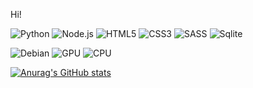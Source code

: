Hi!

![Python](https://img.shields.io/badge/Python-14354C?style=for-the-badge&logo=python&logoColor=white)
![Node.js](https://img.shields.io/badge/Node.js-43853D?style=for-the-badge&logo=node.js&logoColor=white)
![HTML5](https://img.shields.io/badge/HTML5-E34F26?style=for-the-badge&logo=html5&logoColor=white)
![CSS3](https://img.shields.io/badge/CSS3-1572B6?style=for-the-badge&logo=css3&logoColor=white)
![SASS](https://img.shields.io/badge/Sass-CC6699?style=for-the-badge&logo=sass&logoColor=white)
![Sqlite](https://img.shields.io/badge/SQLite-07405E?style=for-the-badge&logo=sqlite&logoColor=white)


![Debian](https://img.shields.io/badge/Debian-a80030?style=for-the-badge&logo=debian&logoColor=white)
![GPU](https://img.shields.io/badge/NVIDIA-GTX1650-76B900?style=for-the-badge&logo=nvidia&logoColor=white)
![CPU](https://img.shields.io/badge/Intel-Core_i5_3570-0071C5?style=for-the-badge&logo=intel&logoColor=white)

[![Anurag's GitHub stats](https://github-readme-stats.vercel.app/api?username=m2rsho&theme=radical)](https://github.com/anuraghazra/github-readme-stats)
